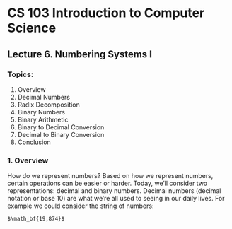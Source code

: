 # CS 103 Introduction to Computer Science
## Lecture 6. Numbering Systems I

### Topics:
1. Overview
2. Decimal Numbers
3. Radix Decomposition
4. Binary Numbers
5. Binary Arithmetic
6. Binary to Decimal Conversion
7. Decimal to Binary Conversion
8. Conclusion


### 1. Overview
How do we represent numbers? Based on how we represent numbers, certain operations can be easier or harder. Today, we’ll consider two representations: decimal and binary numbers. Decimal numbers (decimal notation or base 10) are what we’re all used to seeing in our daily lives. For example we could consider the string of numbers:

`$\math_bf{19,874}$`

